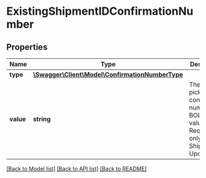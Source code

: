 # ExistingShipmentIDConfirmationNumber

## Properties
Name | Type | Description | Notes
------------ | ------------- | ------------- | -------------
**type** | [**\Swagger\Client\Model\ConfirmationNumberType**](ConfirmationNumberType.md) |  | 
**value** | **string** | The unique pickup confirmation number or BOLID value. Required only for Shipment Updates. | 

[[Back to Model list]](../../README.md#documentation-for-models) [[Back to API list]](../../README.md#documentation-for-api-endpoints) [[Back to README]](../../README.md)

